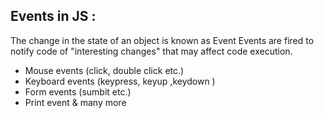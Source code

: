 ## Events in JS :
The change in the state of an object is known as Event
Events are fired to notify code of "interesting changes" that may affect code execution.

* Mouse events (click, double click etc.)
* Keyboard events (keypress, keyup ,keydown )
* Form events (sumbit etc.)
* Print event & many more